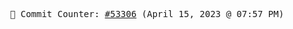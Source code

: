 <p align="center">
    <samp>
        📮 Commit Counter: <a href="https://github.com/Javascript-void0/Javascript-void0/commits/main">#53306</a> (April 15, 2023 @ 07:57 PM)
    </samp>
</p>